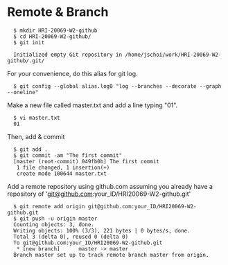 # Remote & Branch

  ```
    $ mkdir HRI-20069-W2-github
    $ cd HRI-20069-W2-github/
    $ git init
    
    Initialized empty Git repository in /home/jschoi/work/HRI-20069-W2-github/.git/
  ````

For your convenience, do this alias for git log.
  ```
    $ git config --global alias.log0 "log --branches --decorate --graph --oneline"
  ```
  
Make a new file called master.txt and add a line typing "01".
  ```
    $ vi master.txt
    01
  ```
Then, add & commit
  ```
    $ git add .
    $ git commit -am "The first commit"
    [master (root-commit) 049fb0b] The first commit
     1 file changed, 1 insertion(+)
     create mode 100644 master.txt
   ```

Add a remote repository using github.com assuming you already have a repository of 'git@github.com:your_ID/HRI20069-W2-github.git'
  ```
    $ git remote add origin git@github.com:your_ID/HRI20069-W2-github.git
    $ git push -u origin master
    Counting objects: 3, done.
    Writing objects: 100% (3/3), 221 bytes | 0 bytes/s, done.
    Total 3 (delta 0), reused 0 (delta 0)
    To git@github.com:your_ID/HRI20069-W2-github.git
     * [new branch]      master -> master
    Branch master set up to track remote branch master from origin.
  ```
